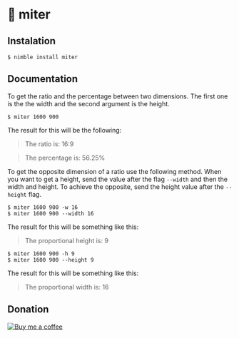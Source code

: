 # 📐 miter

## Instalation

```
$ nimble install miter
```

## Documentation

To get the ratio and the percentage between two dimensions. The first one is the the width and the second argument is the height.

```
$ miter 1600 900
```

The result for this will be the following:

> The ratio is: 16:9

> The percentage is: 56.25%

To get the opposite dimension of a ratio use the following method. When you want to get a height, send the value after the flag `--width` and then the width and height. To achieve the opposite, send the height value after the `--height` flag.

```
$ miter 1600 900 -w 16
$ miter 1600 900 --width 16
```

The result for this will be something like this:

> The proportional height is: 9

```
$ miter 1600 900 -h 9
$ miter 1600 900 --height 9
```

The result for this will be something like this:

> The proportional width is: 16

## Donation

[![Buy me a coffee](https://camo.githubusercontent.com/031fc5a134cdca5ae3460822aba371e63f794233/68747470733a2f2f7777772e6275796d6561636f666665652e636f6d2f6173736574732f696d672f637573746f6d5f696d616765732f6f72616e67655f696d672e706e67)](https://www.buymeacoffee.com/rafmrs)

